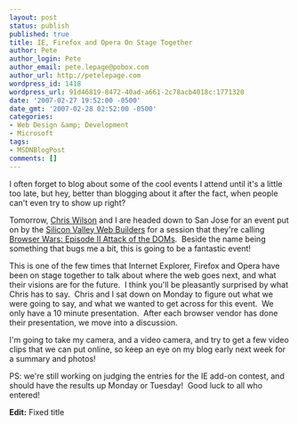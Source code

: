```yaml
---
layout: post
status: publish
published: true
title: IE, Firefox and Opera On Stage Together
author: Pete
author_login: Pete
author_email: pete.lepage@pobox.com
author_url: http://petelepage.com
wordpress_id: 1418
wordpress_url: 91d46819-8472-40ad-a661-2c78acb4018c:1771320
date: '2007-02-27 19:52:00 -0500'
date_gmt: '2007-02-28 02:52:00 -0500'
categories:
- Web Design &amp; Development
- Microsoft
tags:
- MSDNBlogPost
comments: []
---
```

<p>I often forget to blog about some of the cool events I attend until it's a little too late, but hey, better than blogging about it after the fact, when people can't even try to show up right?</p>
<p>Tomorrow, <a href="http://blogs.msdn.com/cwilso/">Chris Wilson</a> and I are headed down to San Jose for an event put on by the <a href="http://www.svwebbuilder.com/">Silicon Valley Web Builders</a> for a session that they're calling <a href="http://www.svwebbuilder.com/page/2%2F28%2F07+Browser+War+Episode+II">Browser Wars: Episode II Attack of the DOMs</a>.  Beside the name being something that bugs me a bit, this is going to be a fantastic event!</p>
<p>This is one of the few times that Internet Explorer, Firefox and Opera have been on stage together to talk about where the web goes next, and what their visions are for the future.  I think you'll be pleasantly surprised by what Chris has to say.  Chris and I sat down on Monday to figure out what we were going to say, and what we wanted to get across for this event.  We only have a 10 minute presentation.  After each browser vendor has done their presentation, we move into a discussion.</p>
<p>I'm going to take my camera, and a video camera, and try to get a few video clips that we can put online, so keep an eye on my blog early next week for a summary and photos!</p>
<p>PS: we're still working on judging the entries for the IE add-on contest, and should have the results up Monday or Tuesday!  Good luck to all who entered!</p>
<p><strong>Edit:</strong> Fixed title</p>
<p><img src="http://blogs.msdn.com/aggbug.aspx?PostID=1771320" alt="" width="1" height="1" /></p>
